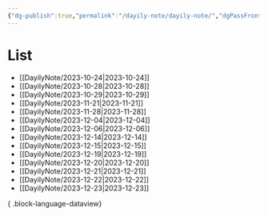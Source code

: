 ```yaml
---
{"dg-publish":true,"permalink":"/dayily-note/dayily-note/","dgPassFrontmatter":true,"created":"2023-12-14T17:46:14.373+09:00","updated":"2023-12-14T18:43:19.398+09:00"}
---
```


# List
- [[DayilyNote/2023-10-24\|2023-10-24]]
- [[DayilyNote/2023-10-28\|2023-10-28]]
- [[DayilyNote/2023-10-29\|2023-10-29]]
- [[DayilyNote/2023-11-21\|2023-11-21]]
- [[DayilyNote/2023-11-28\|2023-11-28]]
- [[DayilyNote/2023-12-04\|2023-12-04]]
- [[DayilyNote/2023-12-06\|2023-12-06]]
- [[DayilyNote/2023-12-14\|2023-12-14]]
- [[DayilyNote/2023-12-15\|2023-12-15]]
- [[DayilyNote/2023-12-19\|2023-12-19]]
- [[DayilyNote/2023-12-20\|2023-12-20]]
- [[DayilyNote/2023-12-21\|2023-12-21]]
- [[DayilyNote/2023-12-22\|2023-12-22]]
- [[DayilyNote/2023-12-23\|2023-12-23]]

{ .block-language-dataview}
